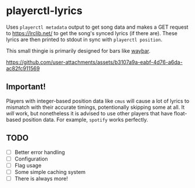 # playerctl-lyrics
Uses `playerctl metadata` output to get song data and makes a GET request to https://lrclib.net/ to get the song's synced lyrics (if there are). These lyrics are then printed to stdout in sync with `playerctl position`.

This small thingie is primarily designed for bars like [waybar](https://github.com/Alexays/Waybar).

https://github.com/user-attachments/assets/b3107a9a-eabf-4d76-a6da-ac82fc911569

## Important!
Players with integer-based position data like `cmus` will cause a lot of lyrics to mismatch with their accurate timings, potentionally skipping some at all. It *will* work, but nonetheless it is advised to use other players that have float-based position data. For example, `spotify` works perfectly.

## TODO
- [ ] Better error handling
- [ ] Configuration
- [ ] Flag usage
- [ ] Some simple caching system
- [ ] There is always more!
